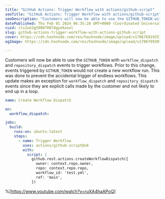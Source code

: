 ```yaml
---
title: "GitHub Actions: Trigger Workflow with actions/github-script"
seoTitle: "GitHub Actions: Trigger Workflow with actions/github-script"
seoDescription: "Customers will now be able to use the GITHUB_TOKEN with workflow_dispatch and repository_dispatch events to trigger workflows. Prior to this change, events"
datePublished: Thu Feb 01 2024 06:35:28 GMT+0000 (Coordinated Universal Time)
cuid: cls2ue2g5000708l0gyekasol
slug: github-actions-trigger-workflow-with-actions-github-script
cover: https://cdn.hashnode.com/res/hashnode/image/upload/v1706769193578/e54c5333-d09c-4fb9-ae56-84913ed96471.gif
ogImage: https://cdn.hashnode.com/res/hashnode/image/upload/v1706769307097/5c7bbba6-f44c-4e06-a548-645e041e37c7.gif

---
```


Customers will now be able to use the `GITHUB_TOKEN` with `workflow_dispatch` and `repository_dispatch` events to trigger workflows. Prior to this change, events triggered by `GITHUB_TOKEN` would not create a new workflow run. This was done to prevent the accidental trigger of endless workflows. This update makes an exception for `workflow_dispatch` and `repository_dispatch` events since they are explicit calls made by the customer and not likely to end up in a loop.

```yaml
name: Create Workflow Dispatch

on:
  workflow_dispatch:

jobs:
  build:
    runs-on: ubuntu-latest
    steps:
      - name: Trigger Workflow
        uses: actions/github-script@v6
        with:
          script: |
            github.rest.actions.createWorkflowDispatch({
              owner: context.repo.owner,
              repo: context.repo.repo,
              workflow_id: 'test.yml',
              ref: 'main',
            })
```

%[https://www.youtube.com/watch?v=ruXA4haAPoQ]